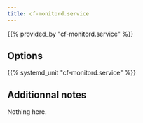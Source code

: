 ```yaml
---
title: cf-monitord.service
---
```


{{% provided_by "cf-monitord.service" %}}

## Options

{{% systemd_unit "cf-monitord.service" %}}

## Additionnal notes

Nothing here.